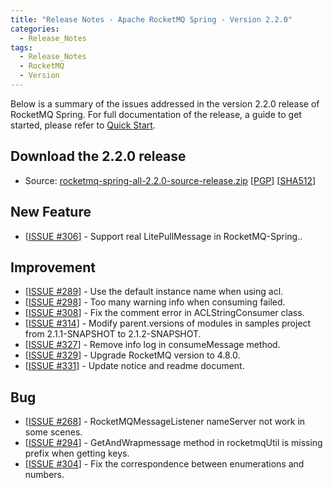```yaml
---
title: "Release Notes - Apache RocketMQ Spring - Version 2.2.0"
categories:
  - Release_Notes
tags:
  - Release_Notes
  - RocketMQ
  - Version
---
```


Below is a summary of the issues addressed in the version 2.2.0 release of RocketMQ Spring. For full documentation of the release, a guide to get started, please refer to [Quick Start](https://github.com/apache/rocketmq-spring).


<h2> Download the 2.2.0 release</h2>
    
* Source: [rocketmq-spring-all-2.2.0-source-release.zip](https://archive.apache.org/dist/rocketmq/rocketmq-spring/2.2.0/rocketmq-spring-all-2.2.0-source-release.zip) [[PGP](https://archive.apache.org/dist/rocketmq/rocketmq-spring/2.2.0/rocketmq-spring-all-2.2.0-source-release.zip.asc)] [[SHA512](https://archive.apache.org/dist/rocketmq/rocketmq-spring/2.2.0/rocketmq-spring-all-2.2.0-source-release.zip.sha512)]

## New Feature
<ul>
<li>[<a href='https://github.com/apache/rocketmq-spring/issues/306'>ISSUE #306</a>] -  Support real LitePullMessage in RocketMQ-Spring..
</li>
</ul>

## Improvement
<ul>
<li>[<a href='https://github.com/apache/rocketmq-spring/issues/289'>ISSUE #289</a>] -  Use the default instance name when using acl.
</li>
<li>[<a href='https://github.com/apache/rocketmq-spring/issues/298'>ISSUE #298</a>] -  Too many warning info when consuming failed.
</li>
<li>[<a href='https://github.com/apache/rocketmq-spring/issues/308'>ISSUE #308</a>] -  Fix the comment error in ACLStringConsumer class.
</li>
<li>[<a href='https://github.com/apache/rocketmq-spring/issues/314'>ISSUE #314</a>] -  Modify parent.versions of modules in samples project from 2.1.1-SNAPSHOT to 2.1.2-SNAPSHOT.
</li>
<li>[<a href='https://github.com/apache/rocketmq-spring/issues/327'>ISSUE #327</a>] -  Remove info log in consumeMessage method.
</li>
<li>[<a href='https://github.com/apache/rocketmq-spring/issues/329'>ISSUE #329</a>] -  Upgrade RocketMQ version to 4.8.0.
</li>
<li>[<a href='https://github.com/apache/rocketmq-spring/issues/331'>ISSUE #331</a>] -  Update notice and readme document.
</li>
</ul>

## Bug
<ul>
<li>[<a href='https://github.com/apache/rocketmq-spring/issues/268'>ISSUE #268</a>] -  RocketMQMessageListener nameServer not work in some scenes.
</li>
<li>[<a href='https://github.com/apache/rocketmq-spring/issues/294'>ISSUE #294</a>] -  GetAndWrapmessage method in rocketmqUtil is missing prefix when getting keys.
</li>
<li>[<a href='https://github.com/apache/rocketmq-spring/issues/304'>ISSUE #304</a>] -  Fix the correspondence between enumerations and numbers.
</li>
</ul>